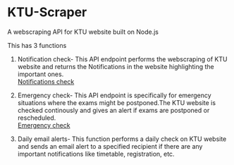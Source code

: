 # KTU-Scraper
A webscraping API for KTU website built on Node.js

This has 3 functions

1. Notification check-
This API endpoint performs the webscraping of KTU website and returns the Notifications in the website highlighting the important ones.
  <br> [Notifications check](https://ktualert.now.sh/)


2. Emergency check-
This API endpoint is specifically for emergency situations where the exams might be postponed.The KTU website is checked continously and gives an alert if exams are postponed or rescheduled.
  <br> [Emergency check](https://ktualert.now.sh/emergency)

3. Daily email alerts-
This function performs a daily check on KTU website and sends an email alert to a specified recipient if there are any important notifications like timetable, registration, etc.
